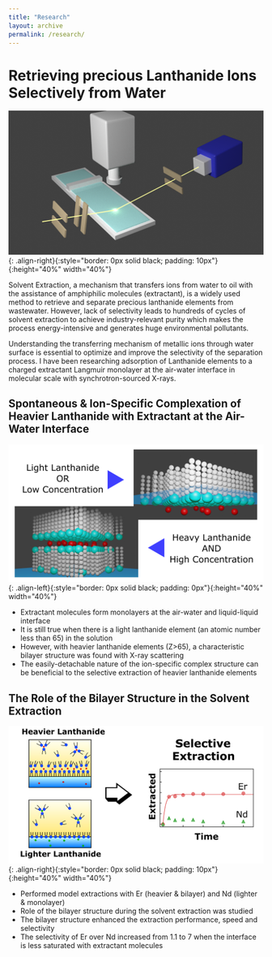 ```yaml
---
title: "Research"
layout: archive
permalink: /research/
---
```


# Retrieving precious Lanthanide Ions Selectively from Water

![image-right](../assets/images/exp_setup.png){: .align-right}{:style="border: 0px solid black; padding: 10px"}{:height="40%" width="40%"}

Solvent Extraction, a mechanism that transfers ions from water to oil with the assistance of amphiphilic molecules (extractant), is a widely used method to retrieve and separate precious lanthanide elements from wastewater.
However, lack of selectivity leads to hundreds of cycles of solvent extraction to achieve industry-relevant purity which makes the  process energy-intensive and generates huge environmental pollutants.

Understanding the transferring mechanism of metallic ions through water surface is essential to optimize and improve the selectivity of the separation process.
I have been researching adsorption of Lanthanide elements to a charged extractant Langmuir monolayer at the air-water interface in molecular scale with synchrotron-sourced X-rays.

## Spontaneous & Ion-Specific Complexation of Heavier Lanthanide with Extractant at the Air-Water Interface
![image-left](../assets/images/Abstract_Figure.png){: .align-left}{:style="border: 0px solid black; padding: 0px"}{:height="40%" width="40%"}

* Extractant molecules form monolayers at the air-water and liquid-liquid interface
* It is still true when there is a light lanthanide element (an atomic number less than 65) in the solution
* However, with heavier lanthanide elements (Z>65), a characteristic bilayer structure was found with X-ray scattering
* The easily-detachable nature of the ion-specific complex structure can be beneficial to the selective extraction of heavier lanthanide elements

## The Role of the Bilayer Structure in the Solvent Extraction

![image-right](../assets/images/Abstract.png){: .align-right}{:style="border: 0px solid black; padding: 10px"}{:height="40%" width="40%"}

* Performed model extractions with Er (heavier & bilayer) and Nd (lighter & monolayer)
* Role of the bilayer structure during the solvent extraction was studied
* The bilayer structure enhanced the extraction performance, speed and selectivity
* The selectivity of Er over Nd increased from 1.1 to 7 when the interface is less saturated with extractant molecules